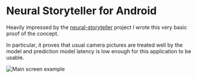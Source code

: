 # Neural Storyteller for Android

Heavily impressed by the [neural-storyteller](https://github.com/ryankiros/neural-storyteller) project I wrote this very basic proof of the concept.

In particular, it proves that usual camera pictures are treated well by the model and prediction model latency is low enough for this application to be usable.

![Main screen example](https://drive.google.com/uc?export=download&id=0B6qp_Bu2mJr_V3oyN3hCT1d0cDQ "Main screen example")
